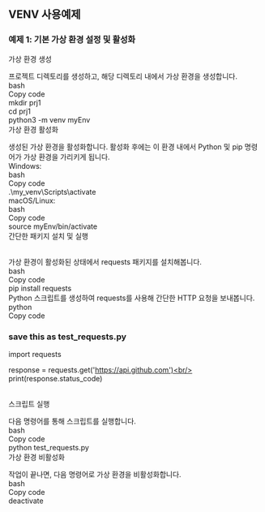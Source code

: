 ## VENV 사용예제

### 예제 1: 기본 가상 환경 설정 및 활성화

가상 환경 생성<br/>

프로젝트 디렉토리를 생성하고, 해당 디렉토리 내에서 가상 환경을 생성합니다.<br/>
bash<br/>
Copy code<br/>
mkdir prj1<br/>
cd prj1<br/>
python3 -m venv myEnv<br/>
가상 환경 활성화<br/>

생성된 가상 환경을 활성화합니다. 활성화 후에는 이 환경 내에서 Python 및 pip 명령어가 가상 환경을 가리키게 됩니다.<br/>
Windows:<br/>
bash<br/>
Copy code<br/>
.\my_venv\Scripts\activate<br/>
macOS/Linux:<br/>
bash<br/>
Copy code<br/>
source myEnv/bin/activate<br/>
간단한 패키지 설치 및 실행<br/>
<br/>

가상 환경이 활성화된 상태에서 requests 패키지를 설치해봅니다.<br/>
bash<br/>
Copy code<br/>
pip install requests<br/>
Python 스크립트를 생성하여 requests를 사용해 간단한 HTTP 요청을 보내봅니다.<br/>
python<br/>
Copy code<br/>

### save this as test_requests.py
import requests<br/>

response = requests.get('https://api.github.com')<br/>
print(response.status_code)<br/>

<br/>스크립트 실행<br/>

다음 명령어를 통해 스크립트를 실행합니다.<br/>
bash<br/>
Copy code<br/>
python test_requests.py<br/>
가상 환경 비활성화<br/>

작업이 끝나면, 다음 명령어로 가상 환경을 비활성화합니다.<br/>
bash<br/>
Copy code<br/>
deactivate<br/>

